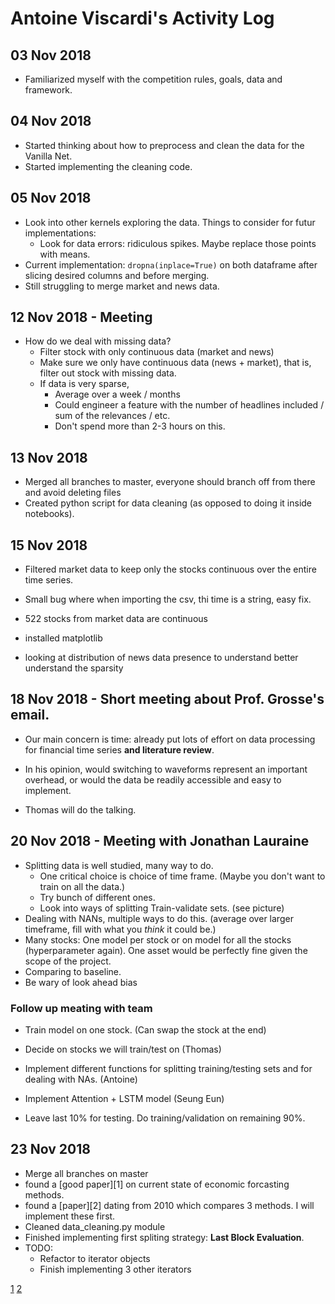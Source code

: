 # Antoine Viscardi's Activity Log

## 03 Nov 2018
- Familiarized myself with the competition rules, goals, data and framework.

## 04 Nov 2018
- Started thinking about how to preprocess and clean the data for the Vanilla Net.
- Started implementing the cleaning code.

## 05 Nov 2018
- Look into other kernels exploring the data. Things to consider for futur implementations:
	- Look for data errors: ridiculous spikes. Maybe replace those points with means.
- Current implementation: `dropna(inplace=True)` on both dataframe after slicing desired columns and before merging.
- Still struggling to merge market and news data. 

## 12 Nov 2018 - Meeting
- How do we deal with missing data?
	- Filter stock with only continuous data (market and news)
	- Make sure we only have continuous data (news + market), that is, filter out stock with missing data.
	- If data is very sparse, 
		- Average over a week / months
		- Could engineer a feature with the number of headlines included / sum of the relevances / etc.
		- Don't spend more than 2-3 hours on this.

## 13 Nov 2018 
- Merged all branches to master, everyone should branch off from there and avoid deleting files
- Created python script for data cleaning (as opposed to doing it inside notebooks).

## 15 Nov 2018
- Filtered market data to keep only the stocks continuous over the entire time series.
- Small bug where when importing the csv, thi time is a string, easy fix.
- 522 stocks from market data are continuous

- installed matplotlib

- looking at distribution of news data presence to understand better understand the sparsity

## 18 Nov 2018 - Short meeting about Prof. Grosse's email.
- Our main concern is time: already put lots of effort on data processing for financial time series **and literature review**. 
- In his opinion, would switching to waveforms represent an important overhead, or would the data be readily accessible and easy to implement.

- Thomas will do the talking.

## 20 Nov 2018 - Meeting with Jonathan Lauraine
- Splitting data is well studied, many way to do.
	- One critical choice is choice of time frame. (Maybe you don't want to train on all the data.)
	- Try bunch of different ones.
	- Look into ways of splitting Train-validate sets. (see picture)
- Dealing with NANs, multiple ways to do this. (average over larger timeframe, fill with what you *think* it could be.)
- Many stocks: One model per stock or on model for all the stocks (hyperparameter again). One asset would be perfectly fine given the scope of the project.
- Comparing to baseline. 
- Be wary of look ahead bias

### Follow up meating with team
- Train model on one stock. (Can swap the stock at the end)
- Decide on stocks we will train/test on (Thomas)
- Implement different functions for splitting training/testing sets and for dealing with NAs. (Antoine)
- Implement Attention + LSTM model (Seung Eun)

- Leave last 10% for testing. Do training/validation on remaining 90%.

## 23 Nov 2018
- Merge all branches on master
- found a [good paper][1] on current state of economic forcasting methods.
- found a [paper][2] dating from 2010 which compares 3 methods. I will implement these first.
- Cleaned data_cleaning.py module
- Finished implementing first spliting strategy: **Last Block Evaluation**.
- TODO: 
	- Refactor to iterator objects
	- Finish implementing 3 other iterators

[1](https://pubs.aeaweb.org/doi/pdfplus/10.1257/jep.28.2.3)
[2](https://www.sciencedirect.com/science/article/pii/S0020025511006773)